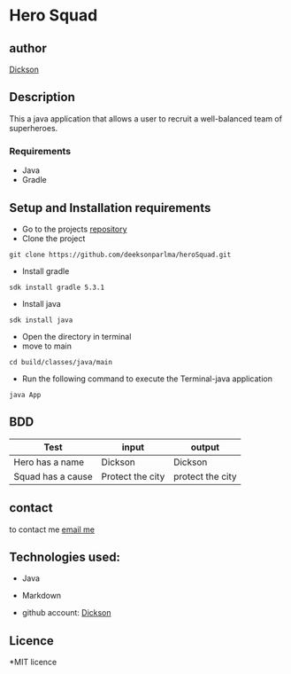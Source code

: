 # Hero Squad
## author
[Dickson](https://www.github.com/deeksonparlma)

## Description
This a java application that allows a user to recruit a well-balanced team of superheroes.
### Requirements
* Java
* Gradle
## Setup and Installation requirements
* Go to the projects [repository](https://github.com/deeksonparlma/herosquad)
* Clone the project
```
git clone https://github.com/deeksonparlma/heroSquad.git
```
* Install gradle
```
sdk install gradle 5.3.1
```
* Install java
```
sdk install java
```
* Open the directory in terminal
* move to main
```
cd build/classes/java/main
```
* Run the following command to execute the Terminal-java application
```
java App
```

## BDD

| Test               |       input       |     output       |
| ------------------ | ----------------  | ---------------  |
| Hero has a name    |      Dickson      |    Dickson       |
| Squad has a cause  |  Protect the city | protect the city |

## contact
to contact me [email me](dicksonparlma@gmail.com)
## Technologies used:
* Java
* Markdown

* github account: [Dickson](https://github.com/deeksonparlma)

## Licence
*MIT licence